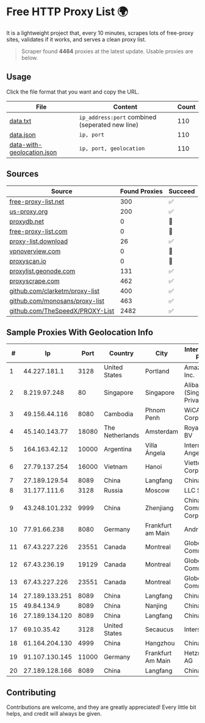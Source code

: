 
# Free HTTP Proxy List 🌍

It is a lightweight project that, every 10 minutes, scrapes lots of free-proxy sites, validates if it works, and serves a clean proxy list.


> Scraper found **4464** proxies at the latest update. Usable proxies are below.

## Usage

Click the file format that you want and copy the URL.


|File|Content|Count|
|----|-------|-----|
|[data.txt](https://raw.githubusercontent.com/themiralay/Proxy-List-World/master/data.txt)|`ip_address:port` combined (seperated new line)|110|
|[data.json](https://raw.githubusercontent.com/themiralay/Proxy-List-World/master/data.json)|`ip, port`|110|
|[data-with-geolocation.json](https://raw.githubusercontent.com/themiralay/Proxy-List-World/master/data-with-geolocation.json)|`ip, port, geolocation`|110|

## Sources

|Source|Found Proxies|Succeed|
|------|-------------|-------|
|[free-proxy-list.net](https://free-proxy-list.net)|300|✅|
|[us-proxy.org](https://www.us-proxy.org)|200|✅|
|[proxydb.net](http://proxydb.net)|0|🚫|
|[free-proxy-list.com](https://free-proxy-list.com/?page=&port=&type%5B%5D=http&type%5B%5D=https&up_time=0&search=Search)|0|🚫|
|[proxy-list.download](https://www.proxy-list.download/HTTP)|26|✅|
|[vpnoverview.com](https://vpnoverview.com/privacy/anonymous-browsing/free-proxy-servers)|0|🚫|
|[proxyscan.io](https://www.proxyscan.io)|0|🚫|
|[proxylist.geonode.com](https://proxylist.geonode.com/api/proxy-list?limit=300&page=1&sort_by=lastChecked&sort_type=desc&protocols=http,https)|131|✅|
|[proxyscrape.com](https://api.proxyscrape.com/v2/?request=displayproxies&protocol=http&timeout=10000&country=all&ssl=all&anonymity=all)|462|✅|
|[github.com/clarketm/proxy-list](https://raw.githubusercontent.com/clarketm/proxy-list/master/proxy-list-raw.txt)|400|✅|
|[github.com/monosans/proxy-list](https://raw.githubusercontent.com/monosans/proxy-list/main/proxies/http.txt)|463|✅|
|[github.com/TheSpeedX/PROXY-List](https://raw.githubusercontent.com/TheSpeedX/PROXY-List/master/http.txt)|2482|✅|


## Sample Proxies With Geolocation Info

|#|Ip|Port|Country|City|Internet Service Provider|
|-|--|----|-------|----|-------------------------|
|1|44.227.181.1|3128|United States|Portland|Amazon.com, Inc.|
|2|8.219.97.248|80|Singapore|Singapore|Alibaba Cloud (Singapore) Private Limited|
|3|49.156.44.116|8080|Cambodia|Phnom Penh|WiCAM Corporation Ltd|
|4|45.140.143.77|18080|The Netherlands|Amsterdam|RoyaleHosting BV|
|5|164.163.42.12|10000|Argentina|Villa Ángela|Interret Villa Angela SRL|
|6|27.79.137.254|16000|Vietnam|Hanoi|Viettel Corporation|
|7|27.189.129.54|8089|China|Langfang|Chinanet|
|8|31.177.111.6|3128|Russia|Moscow|LLC Smart Ape|
|9|43.248.101.232|9999|China|Zhenjiang|China Mobile Communications Corporation|
|10|77.91.66.238|8080|Germany|Frankfurt am Main|Andrii Hrosh|
|11|67.43.227.226|23551|Canada|Montreal|GloboTech Communications|
|12|67.43.236.19|19129|Canada|Montreal|GloboTech Communications|
|13|67.43.227.226|23551|Canada|Montreal|GloboTech Communications|
|14|27.189.133.251|8089|China|Langfang|Chinanet|
|15|49.84.134.9|8089|China|Nanjing|China Telecom|
|16|27.189.134.120|8089|China|Langfang|Chinanet|
|17|69.10.35.42|3128|United States|Secaucus|Interserver, Inc|
|18|61.164.204.130|4999|China|Hangzhou|Chinanet|
|19|91.107.130.145|11000|Germany|Frankfurt Am Main|Hetzner Online AG|
|20|27.189.128.166|8089|China|Langfang|Chinanet|



## Contributing

Contributions are welcome, and they are greatly appreciated! Every
little bit helps, and credit will always be given.

